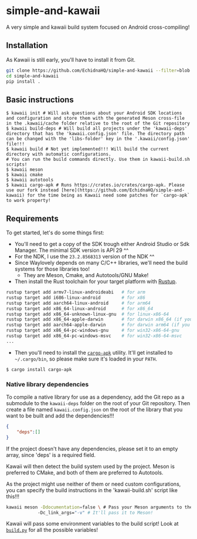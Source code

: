 # simple-and-kawaii
A very simple and kawaii build system focused on Android cross-compiling!

## Installation
As Kawaii is still early, you'll have to install it from Git.

```sh
git clone https://github.com/EchidnaHQ/simple-and-kawaii --filter=blob:none
cd simple-and-kawaii
pip install .
```
## Basic instructions
```
$ kawaii init # Will ask questions about your Android SDK locations and configuration and store them with the generated Meson cross-file in the .kawaii/cache folder relative to the root of the Git repository
$ kawaii build-deps # Will build all projects under the 'kawaii-deps' directory that has the 'kawaii.config.json' file. The directory path can be changed with the 'libs-folder' key in the '.kawaii/config.json' file!!!
$ kawaii build # Not yet implemented!!! Will build the current directory with automatic configurations.
# You can run the build commands directly. Use them in kawaii-build.sh scripts!
$ kawaii meson
$ kawaii cmake
$ kawaii autotools
$ kawaii cargo-apk # Runs https://crates.io/crates/cargo-apk. Please use our fork instead [here](https://github.com/EchidnaHQ/simple-and-kawaii) for the time being as Kawaii need some patches for `cargo-apk` to work property!
```

## Requirements
To get started, let's do some things first:

- You'll need to get a copy of the SDK trough either Android Studio or Sdk Manager. The minimal SDK version is API 29 ^^
- For the NDK, I use the `23.2.8568313` version of the NDK ^^
- Since Waylovely depends on many C/C++ libraries, we'll need the build systems for those libraries too!
    - They are Meson, Cmake, and Autotools/GNU Make! 
- Then install the Rust toolchain for your target platform with [Rustup](https://rustup.rs/).
```sh
rustup target add armv7-linux-androideabi   # for arm
rustup target add i686-linux-android        # for x86
rustup target add aarch64-linux-android     # for arm64
rustup target add x86_64-linux-android      # for x86_64
rustup target add x86_64-unknown-linux-gnu  # for linux-x86-64
rustup target add x86_64-apple-darwin       # for darwin x86_64 (if you have an Intel MacOS)
rustup target add aarch64-apple-darwin      # for darwin arm64 (if you have a M1 MacOS)
rustup target add x86_64-pc-windows-gnu     # for win32-x86-64-gnu
rustup target add x86_64-pc-windows-msvc    # for win32-x86-64-msvc
...
```
- Then you'll need to install the [`cargo-apk`](https://crates.io/crates/cargo-apk) utility. It'll get installed to `~/.cargo/bin`, so please make sure it's loaded in your `PATH`.
```
$ cargo install cargo-apk
```

### Native library dependencies
To compile a native library for use as a dependency, add the Git repo as a submodule to the `kawaii-deps` folder on the root of your Git repository. Then create a file named `kawaii.config.json` on the root of the library that you want to be built and add the dependencies!!!

```json
{
    "deps":[]
}
```

If the project doesn't have any dependencies, please set it to an empty array, since 'deps' is a required field.

Kawaii will then detect the build system used by the project. Meson is preferred to CMake, and both of them are preferred to Autotools. 

As the project might use neither of them or need custom configurations, you can specify the build instructions in the 'kawaii-build.sh' script like this!!!
```sh
kawaii meson -Ddocumentation=false \ # Pass your Meson arguments to the script!
            -Dc_link_args="-v" # It'll pass it to Meson!
```

Kawaii will pass some environment variables to the build script! Look at [`build.py`](./simple_and_kawaii/build.py) for all the possible variables!